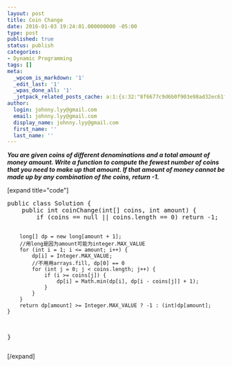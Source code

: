 ```yaml
---
layout: post
title: Coin Change
date: 2016-01-03 19:24:01.000000000 -05:00
type: post
published: true
status: publish
categories:
- Dynamic Programming
tags: []
meta:
  _wpcom_is_markdown: '1'
  _edit_last: '1'
  _wpas_done_all: '1'
  _jetpack_related_posts_cache: a:1:{s:32:"8f6677c9d6b0f903e98ad32ec61f8deb";a:2:{s:7:"expires";i:1468753631;s:7:"payload";a:3:{i:0;a:1:{s:2:"id";i:1081;}i:1;a:1:{s:2:"id";i:923;}i:2;a:1:{s:2:"id";i:557;}}}}
author:
  login: johnny.lyy@gmail.com
  email: johnny.lyy@gmail.com
  display_name: johnny.lyy@gmail.com
  first_name: ''
  last_name: ''
---
```

<p><strong><em>You are given coins of different denominations and a total amount of money amount. Write a function to compute the fewest number of coins that you need to make up that amount. If that amount of money cannot be made up by any combination of the coins, return -1.</em></strong></p>
<p>[expand title="code"]</p>
<pre>
public class Solution {
    public int coinChange(int[] coins, int amount) {
        if (coins == null || coins.length == 0) return -1;
        
        long[] dp = new long[amount + 1];
        //用long是因为amount可能为integer.MAX_VALUE
        for (int i = 1; i <= amount; i++) {
            dp[i] = Integer.MAX_VALUE;
            //不用用arrays.fill, dp[0] == 0
            for (int j = 0; j < coins.length; j++) {
                if (i >= coins[j]) {
                    dp[i] = Math.min(dp[i], dp[i - coins[j]] + 1);
                }
            }
        }
        return dp[amount] >= Integer.MAX_VALUE ? -1 : (int)dp[amount];
    }
}
</pre>
<p>[/expand]</p>
